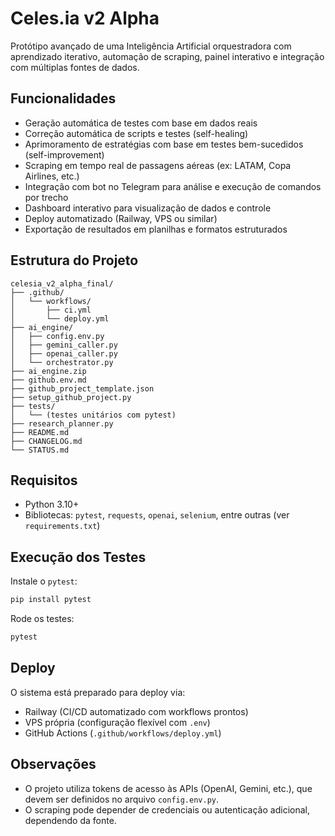 # Celes.ia v2 Alpha

Protótipo avançado de uma Inteligência Artificial orquestradora com aprendizado iterativo, automação de scraping, painel interativo e integração com múltiplas fontes de dados.

## Funcionalidades

- Geração automática de testes com base em dados reais
- Correção automática de scripts e testes (self-healing)
- Aprimoramento de estratégias com base em testes bem-sucedidos (self-improvement)
- Scraping em tempo real de passagens aéreas (ex: LATAM, Copa Airlines, etc.)
- Integração com bot no Telegram para análise e execução de comandos por trecho
- Dashboard interativo para visualização de dados e controle
- Deploy automatizado (Railway, VPS ou similar)
- Exportação de resultados em planilhas e formatos estruturados

## Estrutura do Projeto

```
celesia_v2_alpha_final/
├── .github/
│   └── workflows/
│       ├── ci.yml
│       └── deploy.yml
├── ai_engine/
│   ├── config.env.py
│   ├── gemini_caller.py
│   ├── openai_caller.py
│   └── orchestrator.py
├── ai_engine.zip
├── github.env.md
├── github_project_template.json
├── setup_github_project.py
├── tests/
│   └── (testes unitários com pytest)
├── research_planner.py
├── README.md
├── CHANGELOG.md
└── STATUS.md
```

## Requisitos

- Python 3.10+  
- Bibliotecas: `pytest`, `requests`, `openai`, `selenium`, entre outras (ver `requirements.txt`)  

## Execução dos Testes

Instale o `pytest`:

```bash
pip install pytest
```

Rode os testes:

```bash
pytest
```

## Deploy

O sistema está preparado para deploy via:

- Railway (CI/CD automatizado com workflows prontos)
- VPS própria (configuração flexível com `.env`)
- GitHub Actions (`.github/workflows/deploy.yml`)

## Observações

- O projeto utiliza tokens de acesso às APIs (OpenAI, Gemini, etc.), que devem ser definidos no arquivo `config.env.py`.
- O scraping pode depender de credenciais ou autenticação adicional, dependendo da fonte.
